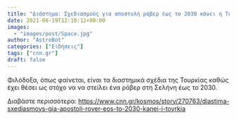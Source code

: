 ```yaml
---
title: "Διάστημα: Σχεδιασμούς για αποστολή ρόβερ έως το 2030 κάνει η Τουρκία"
date: 2021-06-19T12:10:12+00:00
images:
  - "images/post/Space.jpg"
author: "AstroBot"
categories: ["Ειδήσεις"]
tags: ["cnn.gr"]
draft: false
---
```


Φιλόδοξα, όπως φαίνεται, είναι τα διαστημικά σχέδια της Τουρκίας καθώς έχει θέσει ως στόχο να να στείλει ένα ρόβερ στη Σελήνη έως το 2030.

Διαβάστε περισσότερα: https://www.cnn.gr/kosmos/story/270763/diastima-sxediasmoys-gia-apostoli-rover-eos-to-2030-kanei-i-toyrkia
